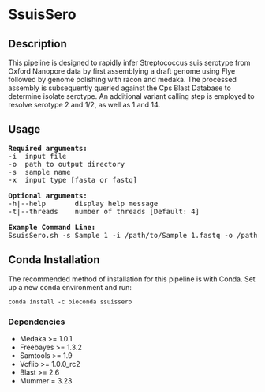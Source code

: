 # SsuisSero

## Description
This pipeline is designed to rapidly infer Streptococcus suis serotype from Oxford Nanopore data by first assemblying a draft genome using Flye followed by genome polishing with racon and medaka. The processed assembly is subsequently queried against the Cps Blast Database to determine isolate serotype. An additional variant calling step is employed to resolve serotype 2 and 1/2, as well as 1 and 14.

## Usage
<pre>
<b>Required arguments:</b>
-i  input file
-o  path to output directory
-s  sample name
-x  input type [fasta or fastq]

<b>Optional arguments:</b>
-h|--help       display help message
-t|--threads    number of threads [Default: 4]

<b>Example Command Line:</b>
SsuisSero.sh -s Sample_1 -i /path/to/Sample_1.fastq -o /path/to/output
</pre>

## Conda Installation
The recommended method of installation for this pipeline is with Conda. Set up a new conda environment and run:

```
conda install -c bioconda ssuissero
```

### Dependencies
* Medaka >= 1.0.1
* Freebayes >= 1.3.2
* Samtools >= 1.9
* Vcflib >= 1.0.0_rc2
* Blast >= 2.6
* Mummer = 3.23